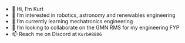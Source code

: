 - 👋 Hi, I’m Kurt
- 👀 I’m interested in robotics, astronomy and renewables engineering
- 🌱 I’m currently learning mechatronics engineering
- 💞️ I’m looking to collaborate on the GMN RMS for my engineering FYP
- 📫 Reach me on Discord at `Kurb#8806`

<!---
nextredo/nextredo is a ✨ special ✨ repository because its `README.md` (this file) appears on your GitHub profile.
You can click the Preview link to take a look at your changes.
--->

